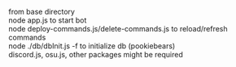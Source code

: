  from base directory
 \
 node app.js to start bot
 \
 node deploy-commands.js/delete-commands.js to reload/refresh commands
 \
 node ./db/dbInit.js -f to initialize db (pookiebears)
 \
 discord.js, osu.js, other packages might be required
